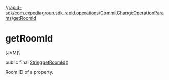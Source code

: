 //[rapid-sdk](../../../index.md)/[com.expediagroup.sdk.rapid.operations](../index.md)/[CommitChangeOperationParams](index.md)/[getRoomId](get-room-id.md)

# getRoomId

[JVM]\

public final [String](https://docs.oracle.com/javase/8/docs/api/java/lang/String.html)[getRoomId](get-room-id.md)()

Room ID of a property.<br>
